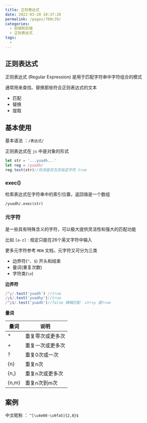 ```yaml
---
title: 正则表达式
date: 2022-03-20 10:37:20
permalink: /pages/700c39/
categories:
  - 前端和后端
  - 正则表达式
tags:
  - 
---
```

## 正则表达式

正则表达式 (Regular Expression) 是用于匹配字符串中字符组合的模式

通常用来查找、替换那些符合正则表达式的文本

- 匹配
- 替换
- 提取

## 基本使用

基本语法 ：`/表达式/`

正则表达式在 `js` 中是对象的形式

```js
let str = '...yuadh...'
let reg = /yuadh/
reg.test(str)//检测是否包含指定字符 true
```

### exec()

检索表达式在字符串中的索引位置，返回值是一个数组

`/yuadh/.exec(str)`

### 元字符

是一些具有特殊含义的字符，可以极大提供灵活性和强大的匹配功能

比如 `[a-z]` : 规定只能在26个英文字符中输入

更多元字符参考 `MDN` 文档，元字符又可分为三类

- 边界符(`^`、`$`) 开头和结束
- 量词(重复次数)
- 字符类(`\n`) 

**边界符**

```js
/^y/.test('yuadh') //true
/y$/.test('yuadhy')//true
/^y$/.test('yuadh')//false 精确匹配  str=y 是true
```



**量词**

| 量词  | 说明             |
| ----- | ---------------- |
| *     | 重复零次或更多次 |
| +     | 重复一次或更多次 |
| ?     | 重复0次或一次    |
| {n}   | 重复n次          |
| {n,}  | 重复n次或更多次  |
| {n,m} | 重复n次到m次     |









## 案例

中文昵称 ： `^[\u4e00-\u9fa5]{2,8}$`

































